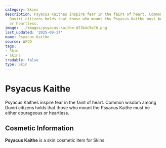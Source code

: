 ```yaml
---
category: Skins
description: Psyacus Kaithes inspire fear in the faint of heart. Common wisdom among
  Duviri citizens holds that those who mount the Psyacus Kaithe must be either courageous
  or heartless.
image: ../images/psyacus-kaithe-df3b4c5e7b.png
last_updated: '2025-09-17'
name: Psyacus Kaithe
source: WFCD
tags:
- Skin
- Skins
tradable: false
type: Skin
---
```


# Psyacus Kaithe

Psyacus Kaithes inspire fear in the faint of heart. Common wisdom among Duviri citizens holds that those who mount the Psyacus Kaithe must be either courageous or heartless.

## Cosmetic Information

**Psyacus Kaithe** is a skin cosmetic item for Skins.

